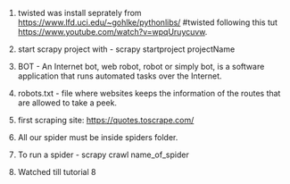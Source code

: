 1. twisted was install seprately from https://www.lfd.uci.edu/~gohlke/pythonlibs/
#twisted following this tut https://www.youtube.com/watch?v=wpqUruycuvw. 

2. start scrapy project with - scrapy startproject projectName

3. BOT - An Internet bot, web robot, robot or simply bot, is a software application that runs automated tasks over the Internet. 

4. robots.txt - file where websites keeps the information of the routes that are allowed to take a peek. 

5. first scraping site: https://quotes.toscrape.com/

6. All our spider must be inside spiders folder.

7. To run a spider - scrapy crawl name_of_spider

8. Watched till tutorial 8